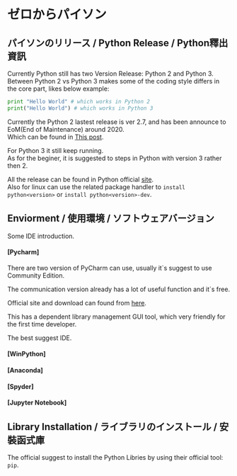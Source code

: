 # ゼロからパイソン
  
## パイソンのリリース / Python Release / Python釋出資訊
  
Currently Python still has two Version Release: Python 2 and Python 3.    
Between Python 2 vs Python 3 makes some of the coding style differs in the core part, likes below example:  
  
```python
print "Hello World" # which works in Python 2
print("Hello World") # which works in Python 3
```
  
Currently the Python 2 lastest release is ver 2.7, and has been announce to EoM(End of Maintenance) around 2020.  
Which can be found in [This post](https://pythonclock.org/).  
  
For Python 3 it still keep running.  
As for the beginer, it is suggested to steps in Python with version 3 rather then 2.  
  
All the release can be found in Python official [site](https://www.python.org/).  
Also for linux can use the related package handler to `install python<version>` or `install python<version>-dev`.  
  
## Enviorment / 使用環境 / ソフトウェアバージョン
  
Some IDE introduction.  

#### [Pycharm]
  
There are two version of PyCharm can use, usually it`s suggest to use Community Edition.  
  
The communication version already has a lot of useful function and it`s free.  
  
Official site and download can found from [here](https://www.jetbrains.com/pycharm/).  
  
This has a dependent library management GUI tool, which very friendly for the first time developer.  
  
The best suggest IDE.  
  
#### [WinPython]
  
#### [Anaconda]
  
#### [Spyder]
  
#### [Jupyter Notebook]
  
## Library Installation / ライブラリのインストール / 安裝函式庫
  
The official suggest to install the Python Libries by using their official tool: `pip`.  